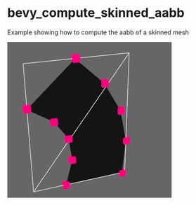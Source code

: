 # bevy_compute_skinned_aabb
Example showing how to compute the aabb of a skinned mesh

![animation](animation.gif)